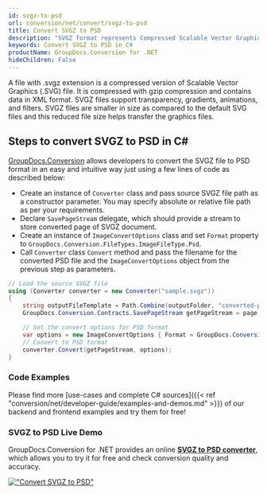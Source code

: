 ```yaml
---
id: svgz-to-psd
url: conversion/net/convert/svgz-to-psd
title: Convert SVGZ to PSD
description: "SVGZ format represents Compressed Scalable Vector Graphics File with .svgz extension. Learn how to convert SVGZ to PSD file programmatically in C# language using GroupDocs.Conversion for .NET library."
keywords: Convert SVGZ to PSD in C#
productName: GroupDocs.Conversion for .NET
hideChildren: False
---
```


A file with .svgz extension is a compressed version of Scalable Vector Graphics (.SVG) file. It is compressed with gzip compression and contains data in XML format. SVGZ files support transparency, gradients, animations, and filters. SVGZ files are smaller in size as compared to the default SVG files and this reduced file size helps transfer the graphics files.

## Steps to convert SVGZ to PSD in C#

[GroupDocs.Conversion](https://products.groupdocs.com/conversion/net) allows developers to convert the SVGZ file to PSD format in an easy and intuitive way just using a few lines of code as described below:

* Create an instance of `Converter` class and pass source SVGZ file path as a constructor parameter. You may specify absolute or relative file path as per your requirements. 
* Declare `SavePageStream` delegate, which should provide a stream to store converted page of SVGZ document.
* Create an instance of `ImageConvertOptions` class and set `Format` property to `GroupDocs.Conversion.FileTypes.ImageFileType.Psd`.
* Call `Converter` class `Convert` method and pass the filename for the converted PSD file and the `ImageConvertOptions` object from the previous step as parameters.

```csharp
// Load the source SVGZ file
using (Converter converter = new Converter("sample.svgz"))
{
    string outputFileTemplate = Path.Combine(outputFolder, "converted-page-{0}.psd");
    GroupDocs.Conversion.Contracts.SavePageStream getPageStream = page => new FileStream(string.Format(outputFileTemplate, page), FileMode.Create);

    // Set the convert options for PSD format
    var options = new ImageConvertOptions { Format = GroupDocs.Conversion.FileTypes.ImageFileType.Psd };   
    // Convert to PSD format
    converter.Convert(getPageStream, options);
}
```

### Code Examples

Please find more [use-cases and complete C# sources]({{< ref "conversion/net/developer-guide/examples-and-demos.md" >}}) of our backend and frontend examples and try them for free!

### SVGZ to PSD Live Demo

GroupDocs.Conversion for .NET provides an online [**SVGZ to PSD converter**](https://products.groupdocs.app/conversion/svgz-to-psd), which allows you to try it for free and check conversion quality and accuracy.

[!["Convert SVGZ to PSD"](conversion/net/images/convert-to-psd/convert-svgz-to-psd.png)](https://products.groupdocs.app/conversion/svgz-to-psd)